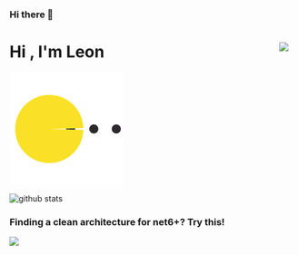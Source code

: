 ### Hi there 👋
<h1>Hi <img src="https://github.com/TheDudeThatCode/TheDudeThatCode/blob/master/Assets/Hi.gif" width="29px" align="right">, I'm Leon</h1> 

<img align="center" src="https://raw.githubusercontent.com/Aniket965/Aniket965/master/pacman.svg?sanitize=true" width="200" height="200">


![github stats](https://github-readme-stats.vercel.app/api?username=liuyl1992&show_icons=true&theme=radical&hide_title=1)


### Finding a clean architecture for net6+? Try this!

[![](https://github-readme-stats.vercel.app/api/pin/?username=liuyl1992&repo=netpro&theme=radical)]([https://github.com/qishibo/AnotherRedisDesktopManager](https://github.com/LeonKou/NetPro))
<!--
**liuyl1992/liuyl1992** is a ✨ _special_ ✨ repository because its `README.md` (this file) appears on your GitHub profile.

Here are some ideas to get you started:

- 🔭 I’m currently working on ...
- 🌱 I’m currently learning ...
- 👯 I’m looking to collaborate on ...
- 🤔 I’m looking for help with ...
- 💬 Ask me about ...
- 📫 How to reach me: ...
- 😄 Pronouns: ...
- ⚡ Fun fact: ...
-->
